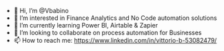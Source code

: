 - 👋 Hi, I’m @Vbabino
- 👀 I’m interested in Finance Analytics and No Code automation solutions
- 🌱 I’m currently learning Power BI, Airtable & Zapier
- 💞️ I’m looking to collaborate on process automation for Businesses 
- 📫 How to reach me: https://www.linkedin.com/in/vittorio-b-53082479/

<!---
Vbabino/Vbabino is a ✨ special ✨ repository because its `README.md` (this file) appears on your GitHub profile.
You can click the Preview link to take a look at your changes.
--->
